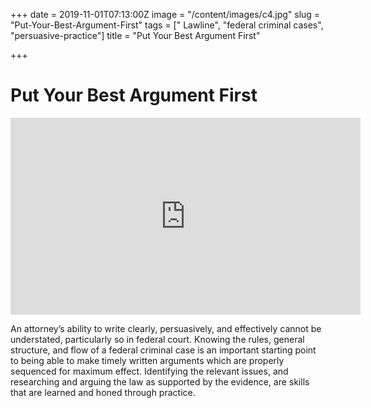 +++
date = 2019-11-01T07:13:00Z
image = "/content/images/c4.jpg"
slug = "Put-Your-Best-Argument-First"
tags = [" Lawline", "federal criminal cases", "persuasive-practice"]
title = "Put Your Best Argument First"

+++
# Put Your Best Argument First

  
<iframe width="560" height="315" src="https://www.youtube.com/embed/0TPG2YbL8hU" frameborder="0" allow="accelerometer; autoplay; encrypted-media; gyroscope; picture-in-picture" allowfullscreen></iframe>  
  
An attorney’s ability to write clearly, persuasively, and effectively cannot be understated, particularly so in federal court. Knowing the rules, general structure, and flow of a federal criminal case is an important starting point to being able to make timely written arguments which are properly sequenced for maximum effect. Identifying the relevant issues, and researching and arguing the law as supported by the evidence, are skills that are learned and honed through practice.